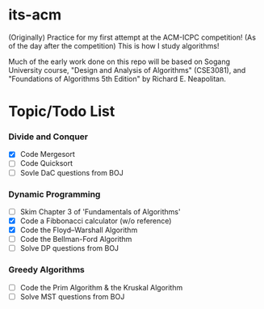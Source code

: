 # its-acm
(Originally) Practice for my first attempt at the ACM-ICPC competition!
(As of the day after the competition) This is how I study algorithms!

Much of the early work done on this repo will be based on Sogang University course, "Design and Analysis of Algorithms" (CSE3081), and "Foundations of Algorithms 5th Edition" by Richard E. Neapolitan.

# Topic/Todo List

### Divide and Conquer
- [x] Code Mergesort
- [ ] Code Quicksort
- [ ] Sovle DaC questions from BOJ

### Dynamic Programming
- [ ] Skim Chapter 3 of 'Fundamentals of Algorithms'
- [x] Code a Fibbonacci calculator (w/o reference)
- [x] Code the Floyd–Warshall Algorithm
- [ ] Code the Bellman-Ford Algorithm
- [ ] Solve DP questions from BOJ

### Greedy Algorithms
- [ ] Code the Prim Algorithm & the Kruskal Algorithm
- [ ] Solve MST questions from BOJ
